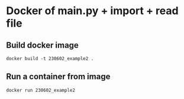 # Docker of main.py + import + read file

## Build docker image

`docker build -t 230602_example2 .`

## Run a container from image

`docker run 230602_example2`

